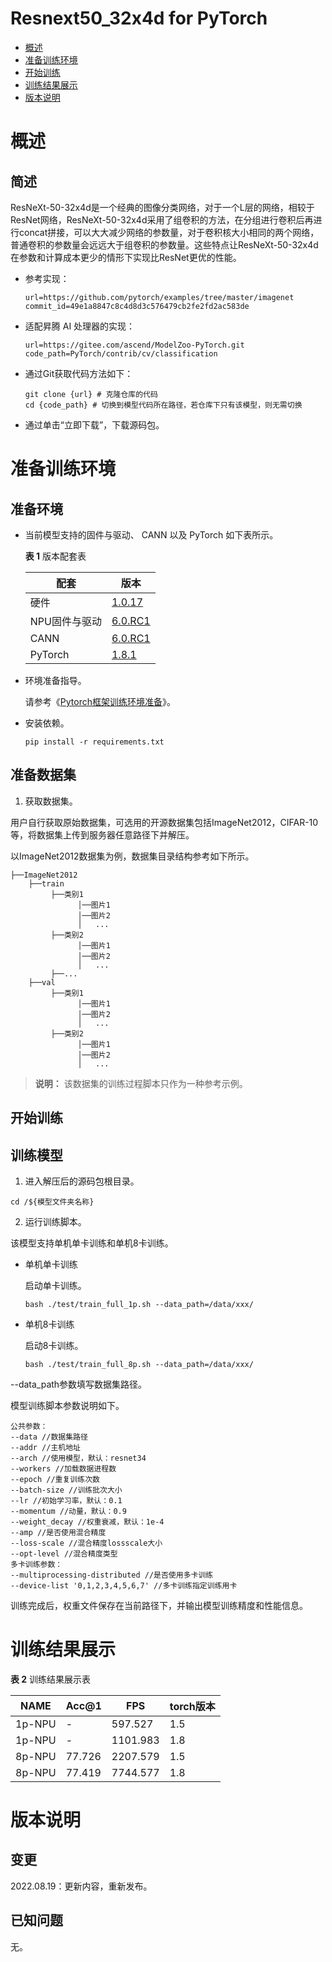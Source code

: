 # Resnext50_32x4d for PyTorch

- [概述](https://gitee.com/ascend/docs-openmind/blob/master/guide/modelzoo/pytorch_model/tutorials/%E6%A6%82%E8%BF%B0.md)
- [准备训练环境](https://gitee.com/ascend/docs-openmind/blob/master/guide/modelzoo/pytorch_model/tutorials/%E5%87%86%E5%A4%87%E8%AE%AD%E7%BB%83%E7%8E%AF%E5%A2%83.md)
- [开始训练](https://gitee.com/ascend/docs-openmind/blob/master/guide/modelzoo/pytorch_model/tutorials/%E5%BC%80%E5%A7%8B%E8%AE%AD%E7%BB%83.md)
- [训练结果展示](https://gitee.com/ascend/docs-openmind/blob/master/guide/modelzoo/pytorch_model/tutorials/%E8%AE%AD%E7%BB%83%E7%BB%93%E6%9E%9C%E5%B1%95%E7%A4%BA.md)
- [版本说明](https://gitee.com/ascend/docs-openmind/blob/master/guide/modelzoo/pytorch_model/tutorials/%E7%89%88%E6%9C%AC%E8%AF%B4%E6%98%8E.md)

# 概述

## 简述

ResNeXt-50-32x4d是一个经典的图像分类网络，对于一个L层的网络，相较于ResNet网络，ResNeXt-50-32x4d采用了组卷积的方法，在分组进行卷积后再进行concat拼接，可以大大减少网络的参数量，对于卷积核大小相同的两个网络，普通卷积的参数量会远远大于组卷积的参数量。这些特点让ResNeXt-50-32x4d在参数和计算成本更少的情形下实现比ResNet更优的性能。

- 参考实现：
  
  ```
  url=https://github.com/pytorch/examples/tree/master/imagenet
  commit_id=49e1a8847c8c4d8d3c576479cb2fe2fd2ac583de
  ```
  
- 适配昇腾 AI 处理器的实现：
  
  ```
  url=https://gitee.com/ascend/ModelZoo-PyTorch.git
  code_path=PyTorch/contrib/cv/classification
  ```
  
- 通过Git获取代码方法如下：
  
  ```
  git clone {url} # 克隆仓库的代码
  cd {code_path} # 切换到模型代码所在路径，若仓库下只有该模型，则无需切换
  ```
  
- 通过单击“立即下载”，下载源码包。
  

# 准备训练环境

## 准备环境

- 当前模型支持的固件与驱动、 CANN 以及 PyTorch 如下表所示。
  
  **表 1** 版本配套表
  
  | 配套  | 版本  |
  | --- | --- |
  | 硬件 | [1.0.17](https://www.hiascend.com/hardware/firmware-drivers?tag=commercial) |
  | NPU固件与驱动 | [6.0.RC1](https://www.hiascend.com/hardware/firmware-drivers?tag=commercial) |
  | CANN | [6.0.RC1](https://www.hiascend.com/software/cann/commercial?version=6.0.RC1) |
  | PyTorch | [1.8.1](https://gitee.com/ascend/pytorch/tree/master/) |
  
- 环境准备指导。
  
  请参考《[Pytorch框架训练环境准备](https://gitee.com/link?target=https%3A%2F%2Fwww.hiascend.com%2Fdocument%2Fdetail%2Fzh%2FModelZoo%2Fpytorchframework%2Fptes)》。
  
- 安装依赖。
  
  ```
  pip install -r requirements.txt
  ```
  

## 准备数据集

1. 获取数据集。
  
  用户自行获取原始数据集，可选用的开源数据集包括ImageNet2012，CIFAR-10等，将数据集上传到服务器任意路径下并解压。
  
  以ImageNet2012数据集为例，数据集目录结构参考如下所示。
  

```
├──ImageNet2012
    ├──train
         ├──类别1
               │──图片1
               │──图片2
               │   ...       
         ├──类别2
               │──图片1
               │──图片2
               │   ...   
         ├──...                     
    ├──val  
         ├──类别1
               │──图片1
               │──图片2
               │   ...       
         ├──类别2
               │──图片1
               │──图片2
               │   ...                         
```

> **说明：** 该数据集的训练过程脚本只作为一种参考示例。

## 开始训练

## 训练模型

1. 进入解压后的源码包根目录。
  
  ```
  cd /${模型文件夹名称}
  ```
  
2. 运行训练脚本。
  
  该模型支持单机单卡训练和单机8卡训练。
  
  - 单机单卡训练
    
    启动单卡训练。
    
    ```
    bash ./test/train_full_1p.sh --data_path=/data/xxx/
    ```
    
  - 单机8卡训练
    
    启动8卡训练。
    
    ```
    bash ./test/train_full_8p.sh --data_path=/data/xxx/
    ```
    
  
  --data_path参数填写数据集路径。
  
  模型训练脚本参数说明如下。
  
  ```
  公共参数：
  --data //数据集路径
  --addr //主机地址
  --arch //使用模型，默认：resnet34
  --workers //加载数据进程数  
  --epoch //重复训练次数
  --batch-size //训练批次大小
  --lr //初始学习率，默认：0.1
  --momentum //动量，默认：0.9
  --weight_decay //权重衰减，默认：1e-4
  --amp //是否使用混合精度
  --loss-scale //混合精度lossscale大小
  --opt-level //混合精度类型
  多卡训练参数：
  --multiprocessing-distributed //是否使用多卡训练
  --device-list '0,1,2,3,4,5,6,7' //多卡训练指定训练用卡
  ```
  
  训练完成后，权重文件保存在当前路径下，并输出模型训练精度和性能信息。
  

# 训练结果展示

**表 2** 训练结果展示表

| NAME | Acc@1 | FPS | torch版本 |
| --- | --- | --- | --- |
| 1p-NPU | -   | 597.527 | 1.5 |
| 1p-NPU | -   | 1101.983 | 1.8 |
| 8p-NPU | 77.726 | 2207.579 | 1.5 |
| 8p-NPU | 77.419 | 7744.577 | 1.8 |

# 版本说明

## 变更

2022.08.19：更新内容，重新发布。

## 已知问题

无。